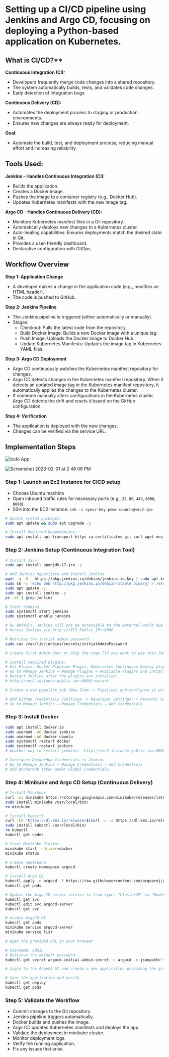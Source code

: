 # Setting up a CI/CD pipeline using Jenkins and Argo CD, focusing on deploying a Python-based application on Kubernetes.

## What is CI/CD?**

**Continuous Integration (CI):**
- Developers frequently merge code changes into a shared repository.
- The system automatically builds, tests, and validates code changes.
- Early detection of integration bugs.

**Continuous Delivery (CD):**
- Automates the deployment process to staging or production environments.
- Ensures new changes are always ready for deployment.

**Goal:**
- Automate the build, test, and deployment process, reducing manual effort and increasing reliability.

## Tools Used:

**Jenkins - Handles Continuous Integration (CI):**
- Builds the application.
- Creates a Docker image.
- Pushes the image to a container registry (e.g., Docker Hub).
- Updates Kubernetes manifests with the new image tag.

**Argo CD - Handles Continuous Delivery (CD):**
- Monitors Kubernetes manifest files in a Git repository.
- Automatically deploys new changes to a Kubernetes cluster.
- Auto-healing capabilities: Ensures deployments match the desired state in Git.
- Provides a user-friendly dashboard.
- Declarative configuration with GitOps.

## Workflow Overview

**Step 1: Application Change**
- A developer makes a change in the application code (e.g., modifies an HTML header).
- The code is pushed to GitHub.

**Step 2: Jenkins Pipeline**
- The Jenkins pipeline is triggered (either automatically or manually).
- Stages:
    - Checkout: Pulls the latest code from the repository.
    - Build Docker Image: Builds a new Docker image with a unique tag.
    - Push Image: Uploads the Docker image to Docker Hub.
    - Update Kubernetes Manifests: Updates the image tag in Kubernetes YAML files.

**Step 3: Argo CD Deployment**
- Argo CD continuously watches the Kubernetes manifest repository for changes.
- Argo CD detects changes in the Kubernetes manifest repository.
When it detects an updated image tag in the Kubernetes manifest repository, it automatically applies the changes to the Kubernetes cluster.
- If someone manually alters configurations in the Kubernetes cluster, Argo CD detects the drift and resets it based on the GitHub configuration.

**Step 4: Verification**
- The application is deployed with the new changes.
- Changes can be verified via the service URL.

## Implementation Steps

![todo App](https://raw.githubusercontent.com/shreys7/django-todo/develop/staticfiles/todoApp.png)

![Screenshot 2023-02-01 at 2 48 06 PM](https://user-images.githubusercontent.com/43399466/216001659-74024e94-2c3c-4f1a-8e2e-3ef69b3a88ad.png)

### Step 1: Launch an Ec2 Instance for CICD setup
- Choose Ubuntu machine
- Open inbound traffic rules for necessary ports (e.g., `22`, `80`, `443`, `8000`, `8080`).
- SSH into the EC2 instance: 
    `ssh -i <your-key.pem> ubuntu@<ec2-ip>`
```bash
# Update system packages:
sudo apt update && sudo apt upgrade -y

# Install Required Dependencies:
sudo apt install apt-transport-https ca-certificates git curl wget unzip   software-properties-common -y
```

### Step 2: Jenkins Setup (Continuous Integration Tool)
```bash
# Install Java
sudo apt install openjdk-17-jre -y

# Add Jenkins Repository and Install Jenkins
wget -q -O - https://pkg.jenkins.io/debian/jenkins.io.key | sudo apt-key add -
sudo sh -c 'echo deb http://pkg.jenkins.io/debian-stable binary/ > /etc/apt/sources.list.d/jenkins.list'
sudo apt update -y
sudo apt install jenkins -y
ps -ef | grep jenkins

# Start Jenkins
sudo systemctl start jenkins
sudo systemctl enable jenkins

# By default, Jenkins will not be accessible to the external world due to the inbound traffic restriction by AWS. Open port 8080 in the inbound traffic rules as show below.
# Access Jenkins via http://<EC2_Public_IP>:8080.

# Retrieve the initial admin password:
sudo cat /var/lib/jenkins/secrets/initialAdminPassword

# Create first Admin User or Skip the step [If you want to use this Jenkins instance for future use-cases as well, better to create admin user]

# Install required plugins.
# Git Plugin, Docker Pipeline Plugin, Kubernetes Continuous Deploy plugin.
# Go to Manage Jenkins → Manage Plugins → Available Plugins and install them.
# Restart Jenkins after the plugins are installed.
# http://<ec2-instance-public-ip>:8080/restart

# Create a new pipeline job (New Item -> Pipeline) and configure it with the Git repository URL for the Python application.

# Add Github credentials (Settings -> Developer Settings -> Personal Access Token -> Generate Token)
# Go to Manage Jenkins → Manage Credentials → Add Credentials
```

### Step 3: Install Docker
```bash
sudo apt install docker.io
sudo usermod -aG docker jenkins
sudo usermod -aG docker ubuntu
sudo systemctl restart docker
sudo systemctl restart jenkins
# Another way to restart jenkins: `http://<ec2-instance-public-ip>:8080/restart`

# Configure DockerHub Credentials in Jenkins
# Go to Manage Jenkins → Manage Credentials → Add Credentials
# Add DockerHub Token under Global Credentials.
```

### Step 4: Minikube and Argo CD Setup (Continuous Delivery)
```bash
# Install Minikube
curl -Lo minikube https://storage.googleapis.com/minikube/releases/latest/minikube-linux-amd64
sudo install minikube /usr/local/bin/
rm minikube

# Install Kubectl
curl -LO "https://dl.k8s.io/release/$(curl -L -s https://dl.k8s.io/release/stable.txt)/bin/linux/amd64/kubectl"
sudo install kubectl /usr/local/bin/
rm kubectl
kubectl get nodes

# Start Minikube Cluster
minikube start --driver=docker
minikube status

# Create namespace
kubectl create namespace argocd

# Install Argo CD
kubectl apply -n argocd -f https://raw.githubusercontent.com/argoproj/argo-cd/stable/manifests/install.yaml
kubectl get pods

# Update the Argo CD server service to from type: "ClusterIP" to "NodePort".
kubectl get svc
kubectl edit svc argocd-server
kubectl get svc

# Access ArgoCD UI
kubectl get pods
minikube service argocd-server
minikube service list

# Open the provided URL in your browser

# Username: admin
# Retrieve the default password
kubectl get secret argocd-initial-admin-secret -n argocd -o jsonpath="{.data.password}" | base64 -d

# Login to the ArgoCD UI and craete a new application providing the github repo (url + path) of manifest files.

# Sync the application and verify
kubectl get deploy
kubectl get pods
```

### Step 5: Validate the Workflow
- Commit changes to the Git repository.
- Jenkins pipeline triggers automatically.
- Docker builds and pushes the image.
- Argo CD updates Kubernetes manifests and deploys the app.
- Validate the deployment in minikube cluster.
- Monitor deployment logs.
- Verify the running application.
- Fix any issues that arise.





